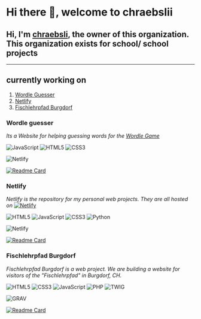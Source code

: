 # Hi there 👋, welcome to chraebslii

## Hi, I'm [**chraebsli**](https://github.com/chraebsli), the owner of this organization. This organization exists for school/ school projects

---

## currently working on

1. [Wordle Guesser](#wordle-guesser)
2. [Netlify](#netlify)
3. [Fischlehrpfad Burgdorf](#fischlehrpfad-burgdorf)

### Wordle guesser

_Its a Website for helping guessing words for the [Wordle Game](https://www.nytimes.com/games/wordle/)_

![JavaScript](https://img.shields.io/badge/-JavaScript-black?style=for-the-badge&logo=javascript)
![HTML5](https://img.shields.io/badge/-HTML5-black?style=for-the-badge&logo=HTML5)
![CSS3](https://img.shields.io/badge/-CSS3-black?style=for-the-badge&logo=CSS3)

![Netlify](https://img.shields.io/badge/-Netlify-black?style=for-the-badge&logo=Netlify)

[![Readme Card](https://github-stats-custom.vercel.app/api/pin/?username=chraebslii&repo=wordle-guesser&show_owner=true)](https://github.com/chraebslii/netlify)

### Netlify

_Netlify is the repository for my personal web projects. They are all hosted on_
[![Netlify](https://img.shields.io/badge/-Netlify-black?style=flat-square&logo=Netlify)](https://www.netlify.com/)

![HTML5](https://img.shields.io/badge/-HTML5-black?style=for-the-badge&logo=HTML5)
![JavaScript](https://img.shields.io/badge/-JavaScript-black?style=for-the-badge&logo=javascript)
![CSS3](https://img.shields.io/badge/-CSS3-black?style=for-the-badge&logo=CSS3)
![Python](https://img.shields.io/badge/-Python-black?style=for-the-badge&logo=Python)

![Netlify](https://img.shields.io/badge/-Netlify-black?style=for-the-badge&logo=Netlify)

[![Readme Card](https://github-stats-custom.vercel.app/api/pin/?username=chraebslii&repo=netlify&show_owner=true)](https://github.com/chraebslii/netlify)

### Fischlehrpfad Burgdorf

_Fischlehrpfad Burgdorf is a web project. We are building a website for visitors of the "Fischlehrpfad" in Burgdorf, CH._

![HTML5](https://img.shields.io/badge/-HTML5-black?style=for-the-badge&logo=HTML5)
![CSS3](https://img.shields.io/badge/-CSS3-black?style=for-the-badge&logo=CSS3)
![JavaScript](https://img.shields.io/badge/-JavaScript-black?style=for-the-badge&logo=javascript)
![PHP](https://img.shields.io/badge/-PHP-black?style=for-the-badge&logo=PHP)
![TWIG](https://img.shields.io/badge/-TWIG-black?style=for-the-badge&logo=TWIG)

![GRAV](https://img.shields.io/badge/-GRAV-black?style=for-the-badge&logo=GRAV)

[![Readme Card](https://github-stats-custom.vercel.app/api/pin/?username=chraebslii&repo=Fischlehrpfad-Burgdorf&show_owner=true)](https://github.com/chraebslii/Fischlehrpfad-Burgdorf)
